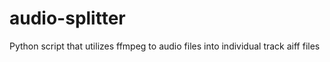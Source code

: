 # audio-splitter
Python script that utilizes ffmpeg to audio files into individual track aiff files

